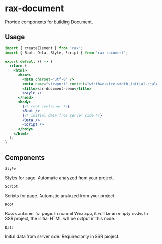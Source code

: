 # rax-document

Provide components for building Document.

## Usage

```jsx
import { createElement } from 'rax';
import { Root, Data, Style, Script } from 'rax-document';

export default () => {
  return (
    <html>
      <head>
        <meta charset="utf-8" />
        <meta name="viewport" content="width=device-width,initial-scale=1"/>
        <title>ssr-document-demo</title>
        <Style />
      </head>
      <body>
        {/* root container */}
        <Root />
        {/* initial data from server side */}
        <Data />
        <Script />
      </body>
    </html>
  );
}
```

## Components

`Style`

Styles for page. Automatic analyzed from your project.

`Script`

Scripts for page. Automatic analyzed from your project.

`Root`

Root container for page. In normal Web app, it will be an empty node. In SSR project, the initial HTML will be output in this node.

`Data`

Initial data from server side. Required only in SSR project.
